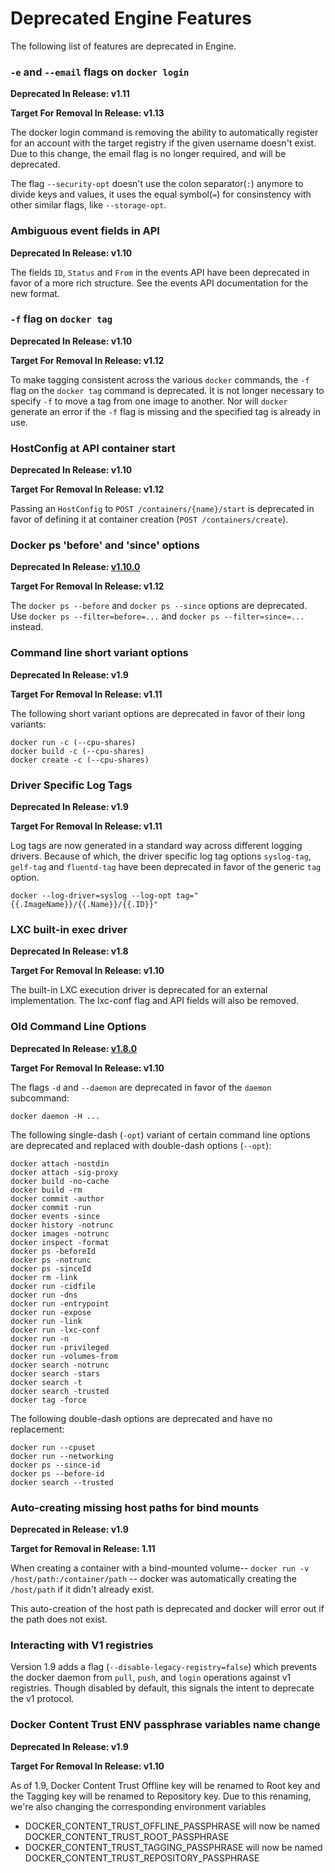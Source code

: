 <!--[metadata]>
+++
aliases = ["/engine/misc/deprecated/"]
title = "Deprecated Engine Features"
description = "Deprecated Features."
keywords = ["docker, documentation, about, technology, deprecate"]
[menu.main]
parent = "engine_use"
weight=80
+++
<![end-metadata]-->

# Deprecated Engine Features

The following list of features are deprecated in Engine.

### `-e` and `--email` flags on `docker login`
**Deprecated In Release: v1.11**

**Target For Removal In Release: v1.13**

The docker login command is removing the ability to automatically register for an account with the target registry if the given username doesn't exist. Due to this change, the email flag is no longer required, and will be deprecated.

The flag `--security-opt` doesn't use the colon separator(`:`) anymore to divide keys and values, it uses the equal symbol(`=`) for consinstency with other similar flags, like `--storage-opt`.

### Ambiguous event fields in API
**Deprecated In Release: v1.10**

The fields `ID`, `Status` and `From` in the events API have been deprecated in favor of a more rich structure.
See the events API documentation for the new format.

### `-f` flag on `docker tag`
**Deprecated In Release: v1.10**

**Target For Removal In Release: v1.12**

To make tagging consistent across the various `docker` commands, the `-f` flag on the `docker tag` command is deprecated. It is not longer necessary to specify `-f` to move a tag from one image to another. Nor will `docker` generate an error if the `-f` flag is missing and the specified tag is already in use.

### HostConfig at API container start
**Deprecated In Release: v1.10**

**Target For Removal In Release: v1.12**

Passing an `HostConfig` to `POST /containers/{name}/start` is deprecated in favor of
defining it at container creation (`POST /containers/create`).

### Docker ps 'before' and 'since' options

**Deprecated In Release: [v1.10.0](https://github.com/docker/docker/releases/tag/v1.10.0)**

**Target For Removal In Release: v1.12**

The `docker ps --before` and `docker ps --since` options are deprecated.
Use `docker ps --filter=before=...` and `docker ps --filter=since=...` instead.

### Command line short variant options
**Deprecated In Release: v1.9**

**Target For Removal In Release: v1.11**

The following short variant options are deprecated in favor of their long
variants:

    docker run -c (--cpu-shares)
    docker build -c (--cpu-shares)
    docker create -c (--cpu-shares)

### Driver Specific Log Tags
**Deprecated In Release: v1.9**

**Target For Removal In Release: v1.11**

Log tags are now generated in a standard way across different logging drivers.
Because of which, the driver specific log tag options `syslog-tag`, `gelf-tag` and
`fluentd-tag` have been deprecated in favor of the generic `tag` option.

    docker --log-driver=syslog --log-opt tag="{{.ImageName}}/{{.Name}}/{{.ID}}"

### LXC built-in exec driver
**Deprecated In Release: v1.8**

**Target For Removal In Release: v1.10**

The built-in LXC execution driver is deprecated for an external implementation.
The lxc-conf flag and API fields will also be removed.

### Old Command Line Options
**Deprecated In Release: [v1.8.0](https://github.com/docker/docker/releases/tag/v1.8.0)**

**Target For Removal In Release: v1.10**

The flags `-d` and `--daemon` are deprecated in favor of the `daemon` subcommand:

    docker daemon -H ...

The following single-dash (`-opt`) variant of certain command line options
are deprecated and replaced with double-dash options (`--opt`):

    docker attach -nostdin
    docker attach -sig-proxy
    docker build -no-cache
    docker build -rm
    docker commit -author
    docker commit -run
    docker events -since
    docker history -notrunc
    docker images -notrunc
    docker inspect -format
    docker ps -beforeId
    docker ps -notrunc
    docker ps -sinceId
    docker rm -link
    docker run -cidfile
    docker run -dns
    docker run -entrypoint
    docker run -expose
    docker run -link
    docker run -lxc-conf
    docker run -n
    docker run -privileged
    docker run -volumes-from
    docker search -notrunc
    docker search -stars
    docker search -t
    docker search -trusted
    docker tag -force

The following double-dash options are deprecated and have no replacement:

    docker run --cpuset
    docker run --networking
    docker ps --since-id
    docker ps --before-id
    docker search --trusted

### Auto-creating missing host paths for bind mounts
**Deprecated in Release: v1.9**

**Target for Removal in Release: 1.11**

When creating a container with a bind-mounted volume-- `docker run -v /host/path:/container/path` --
docker was automatically creating the `/host/path` if it didn't already exist.

This auto-creation of the host path is deprecated and docker will error out if
the path does not exist.

### Interacting with V1 registries

Version 1.9 adds a flag (`--disable-legacy-registry=false`) which prevents the docker daemon from `pull`, `push`, and `login` operations against v1 registries.  Though disabled by default, this signals the intent to deprecate the v1 protocol.

### Docker Content Trust ENV passphrase variables name change
**Deprecated In Release: v1.9**

**Target For Removal In Release: v1.10**

As of 1.9, Docker Content Trust Offline key will be renamed to Root key and the Tagging key will be renamed to Repository key. Due to this renaming, we're also changing the corresponding environment variables

- DOCKER_CONTENT_TRUST_OFFLINE_PASSPHRASE will now be named DOCKER_CONTENT_TRUST_ROOT_PASSPHRASE
- DOCKER_CONTENT_TRUST_TAGGING_PASSPHRASE will now be named DOCKER_CONTENT_TRUST_REPOSITORY_PASSPHRASE
